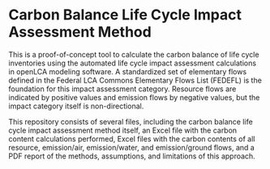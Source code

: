 # Carbon Balance Life Cycle Impact Assessment Method
This is a proof-of-concept tool to calculate the carbon balance of life cycle inventories using the automated life cycle impact assessment calculations in openLCA modeling software. A standardized set of elementary flows defined in the Federal LCA Commons Elementary Flows List (FEDEFL) is the foundation for this impact assessment category. Resource flows are indicated by positive values and emission flows by negative values, but the impact category itself is non-directional.

This repository consists of several files, including the carbon balance life cycle impact assessment method itself, an Excel file with the carbon content calculations performed, Excel files with the carbon contents of all resource, emission/air, emission/water, and emission/ground flows, and a PDF report of the methods, assumptions, and limitations of this approach.

